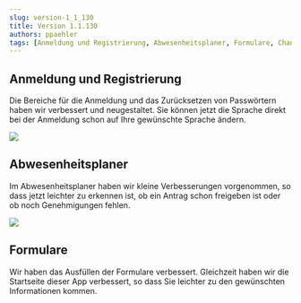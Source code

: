```yaml
---
slug: version-1_1_130
title: Version 1.1.130
authors: ppaehler
tags: [Anmeldung und Registrierung, Abwesenheitsplaner, Formulare, Changelog]
---
```


## Anmeldung und Registrierung

Die Bereiche für die Anmeldung und das Zurücksetzen von Passwörtern haben wir verbessert und neugestaltet. Sie können jetzt die Sprache direkt bei der Anmeldung schon auf Ihre gewünschte Sprache ändern.

![](https://caqadmin.blob.core.windows.net/releasenotes/118-images/812e2e64-eb7b-4e8a-b1c3-2e433cd32b51-mceclip1.png)

## Abwesenheitsplaner

Im Abwesenheitsplaner haben wir kleine Verbesserungen vorgenommen, so dass jetzt leichter zu erkennen ist, ob ein Antrag schon freigeben ist oder ob noch Genehmigungen fehlen.

![](https://caqadmin.blob.core.windows.net/releasenotes/118-images/97a4fad2-c744-4b91-a585-0a1a542c769a-mceclip0.png)

## Formulare

Wir haben das Ausfüllen der Formulare verbessert. Gleichzeit haben wir die Startseite dieser App verbessert, so dass Sie leichter zu den gewünschten Informationen kommen.
